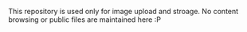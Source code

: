 This repository is used only for image upload and stroage.
No content browsing or public files are maintained here :P
